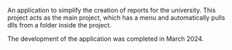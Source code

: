 An application to simplify the creation of reports for the university. This project acts as the main project, which has a menu and automatically pulls dlls from a folder inside the project.

The development of the application was completed in March 2024.
